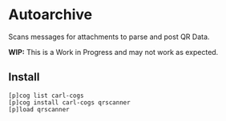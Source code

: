 # Autoarchive

Scans messages for attachments to parse and post QR Data.

**WIP:** This is a Work in Progress and may not work as expected.

## Install

```
[p]cog list carl-cogs
[p]cog install carl-cogs qrscanner
[p]load qrscanner
```
